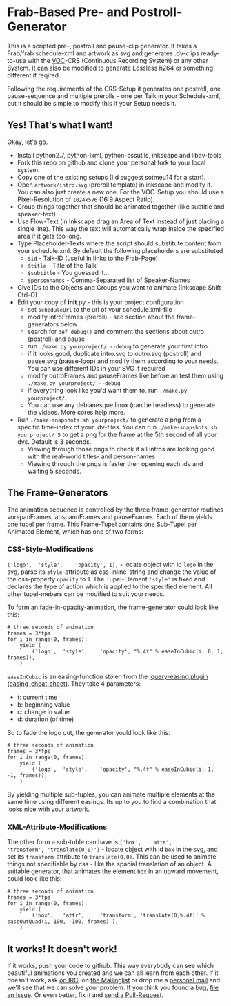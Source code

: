 Frab-Based Pre- and Postroll-Generator
===========================================

This is a scripted pre-, postroll and pause-clip generator. It takes a Frab/frab schedule-xml and artwork as svg and generates .dv-clips ready-to-use with the [VOC](https://c3voc.de/wiki/)-CRS (Continuous Recording System) or any other System. It can aĺso be modified to generate Lossless h264 or something different if reqired.

Following the requirements of the CRS-Setup it generates one postroll, one pause-sequence and multiple prerolls - one per Talk in your Schedule-xml, but it should be simple to modify this if your Setup needs it.

Yes! That's what I want!
------------------------
Okay, let's go.

 - Install python2.7, python-lxml, python-cssutils, inkscape and libav-tools
 - Fork this repo on github and clone your personal fork to your local system.
 - Copy one of the existing setups (I'd suggest sotmeu14 for a start).
 - Open ```artwork/intro.svg``` (preroll template) in inkscape and modify it. You can also just create a new one. For the VOC-Setup you should use a Pixel-Resolution of ```1024x576``` (16:9 Aspect Ratio).
 - Group things together that should be animated together (like subtitle and speaker-text)
 - Use Flow-Text (in Inkscape drag an Area of Text instead of just placing a single line). This way the text will automatically wrap inside the specified area if it gets too long.
 - Type Placeholder-Texts where the script should substitute content from your schedule.xml. By default the following placeholders are substituted
   - ```$id``` - Talk-ID (useful in links to the Frab-Page)
   - ```$title``` - Title of the Talk
   - ```$subtitle``` - You guessed it...
   - ```$personnames``` - Comma-Separated list of Speaker-Names
 - Give IDs to the Objects and Groups you want to animate (Inkscape Shift-Ctrl-O)
 - Edit your copy of __init__.py - this is your project configuration
   - set ```scheduleUrl``` to the url of your schedule.xml-file
   - modify introFrames (preroll) - see section about the frame-generators below
   - search for ```def debug()``` and comment the sections about outro (postroll) and pause
   - run ```./make.py yourproject/ --debug``` to generate your first intro
   - if it looks good, duplicate intro.svg to outro.svg (postroll) and pause.svg (pause-loop) and modify them according to your needs. You can use different IDs in your SVG if required
   - modify outroFrames and pauseFrames like before an test them using ```./make.py yourproject/ --debug```
   - if everything look like you'd want them to, run ```./make.py yourproject/```.
   - You can use any debianesque linux (can be headless) to generate the videos. More cores help more.
 - Run ```./make-snapshots.sh yourproject/``` to generate a png from a specific time-index of your .dv-files. You can run ```./make-snapshots.sh yourproject/ 5``` to get a png for the frame at the 5th second of all your dvs. Default is 3 seconds.
   - Viewing through those pngs to check if all intros are looking good with the real-world titles- and person-names
   - Viewing through the pngs is faster then opening each .dv and waiting 5 seconds.

The Frame-Generators
--------------------
The animation sequence is controlled by the three frame-generator routines vorspanFrames, abspannFrames and pauseFrames. Each of them yields one tupel per frame. This Frame-Tupel contains one Sub-Tupel per Animated Element, which has one of two forms:

### CSS-Style-Modifications
```('logo',  'style',    'opacity', 1),``` - locate object with id ```logo``` in the svg, parse its ```style```-attribute as css-inline-string and change the value of the css-property ```opacity``` to 1. The Tupel-Element ```'style'``` is fixed and declares the type of action which is applied to the specified element. All other tupel-mebers can be modified to suit your needs.

To form an fade-in-opacity-animation, the frame-generator could look like this:

	# three seconds of animation
	frames = 3*fps
	for i in range(0, frames):
		yield (
			('logo',  'style',    'opacity', "%.4f" % easeInCubic(i, 0, 1, frames)),
		)

```easeInCubic``` is an easing-function stolen from the [jquery-easing plugin](http://gsgd.co.uk/sandbox/jquery/easing/jquery.easing.1.3.js) ([easing-cheat-sheet](http://easings.net/)). They take 4 parameters:
 - t: current time
 - b: beginning value
 - c: change In value
 - d: duration (of time)

So to fade the logo out, the generator yould look like this:

	# three seconds of animation
	frames = 3*fps
	for i in range(0, frames):
		yield (
			('logo',  'style',    'opacity', "%.4f" % easeInCubic(i, 1, -1, frames)),
		)

By yielding multiple sub-tuples, you can animate multiple elements at the same time using different easings. Its up to you to find a combination that looks nice with your artwork.

### XML-Attribute-Modifications
The other form a sub-tuble can have is ```('box',   'attr',     'transform', 'translate(0,0)')``` - locate object with id ```box``` in the svg, and set its ```transform```-attribute to ```translate(0,0)```. This can be used to animate things not specifiable by css - like the spacial translation of an object. A suitable generator, that animates the element ```box``` in an upward movement, could look like this:

	# three seconds of animation
	frames = 3*fps
	for i in range(0, frames):
		yield (
			('box',   'attr',     'transform', 'translate(0,%.4f)' % easeOutQuad(i, 100, -100, frames) ),
		)


It works! It doesn't work!
--------------------------
If it works, push your code to github. This way everybody can see which beautiful animations you created and we can all learn from each other.
If it doesn't work, ask [on IRC](https://kthx.de:9090/?channels=voc), on [the Mailinglist](mailto:video@lists.ccc.de) or drop me a [personal mail](mailto:github@mazdermind.de) and we'll see that we can solve your problem.
If you think you found a bug, [file an Issue](https://github.com/MaZderMind/c3voc-toolz/issues). Or even better, fix it and [send a Pull-Request](https://github.com/MaZderMind/c3voc-toolz/pulls).
